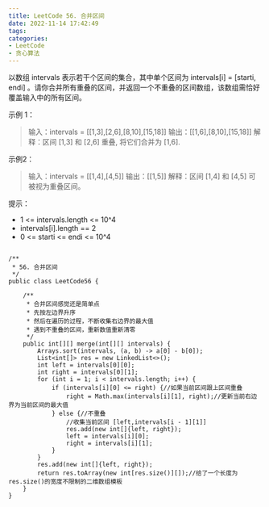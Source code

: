 ```yaml
---
title: LeetCode 56. 合并区间
date: 2022-11-14 17:42:49
tags:
categories:
- LeetCode
- 贪心算法
---
```


以数组 intervals 表示若干个区间的集合，其中单个区间为 intervals[i] = [starti, endi] 。请你合并所有重叠的区间，并返回一个不重叠的区间数组，该数组需恰好覆盖输入中的所有区间。


<!--more-->

示例 1：

> 输入：intervals = [[1,3],[2,6],[8,10],[15,18]]
> 输出：[[1,6],[8,10],[15,18]]
> 解释：区间 [1,3] 和 [2,6] 重叠, 将它们合并为 [1,6].

示例2：

> 输入：intervals = [[1,4],[4,5]]
> 输出：[[1,5]]
> 解释：区间 [1,4] 和 [4,5] 可被视为重叠区间。


提示：

* 1 <= intervals.length <= 10^4
* intervals[i].length == 2
* 0 <= starti <= endi <= 10^4

```

/**
 * 56. 合并区间
 */
public class LeetCode56 {

    /**
     * 合并区间感觉还是简单点
     * 先按左边界升序
     * 然后在遍历的过程，不断收集右边界的最大值
     * 遇到不重叠的区间，重新数值重新清零
     */
    public int[][] merge(int[][] intervals) {
        Arrays.sort(intervals, (a, b) -> a[0] - b[0]);
        List<int[]> res = new LinkedList<>();
        int left = intervals[0][0];
        int right = intervals[0][1];
        for (int i = 1; i < intervals.length; i++) {
            if (intervals[i][0] <= right) {//如果当前区间跟上区间重叠
                right = Math.max(intervals[i][1], right);//更新当前右边界为当前区间的最大值
            } else {//不重叠
                //收集当前区间 [left,intervals[i - 1][1]]
                res.add(new int[]{left, right});
                left = intervals[i][0];
                right = intervals[i][1];
            }
        }
        res.add(new int[]{left, right});
        return res.toArray(new int[res.size()][]);//给了一个长度为res.size()的宽度不限制的二维数组模板
    }
}

```
